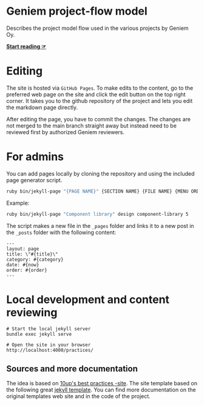 # Geniem project-flow model

Describes the project model flow used in the various projects by Geniem Oy.

**[Start reading ☞](https://devgeniem.github.io/project-flow/)**

# Editing

The site is hosted via `GitHub Pages`. To make edits to the content, go to the preferred web page on the site and click the edit button on the top right corner. It takes you to the github repository of the project and lets you edit the markdown page directly.

After editing the page, you have to commit the changes. The changes are not merged to the main branch straight away but instead need to be reviewed first by authorized Geniem reviewers.

# For admins

You can add pages locally by cloning the repository and using the included page generator script.

```bash
ruby bin/jekyll-page "{PAGE NAME}" {SECTION NAME} {FILE NAME} {MENU ORDER}
```
Example:
```bash
ruby bin/jekyll-page "Component library" design component-library 5
```

The script makes a new file in the `_pages` folder and links it to a new post in the `_posts` folder with the following content:

```
---
layout: page
title: \"#{title}\"
category: #{category}
date: #{now}
order: #{order}
---
```

# Local development and content reviewing
```
# Start the local jekyll server
bundle exec jekyll serve

# Open the site in your browser
http://localhost:4000/practices/
```

## Sources and more documentation

The idea is based on [10up's best practices -site](https://10up.github.io/Engineering-Best-Practices/).
The site template based on the following great [jekyll template](http://bruth.github.io/jekyll-docs-template). You can find more documentation on the original templates web site and in the code of the project.
